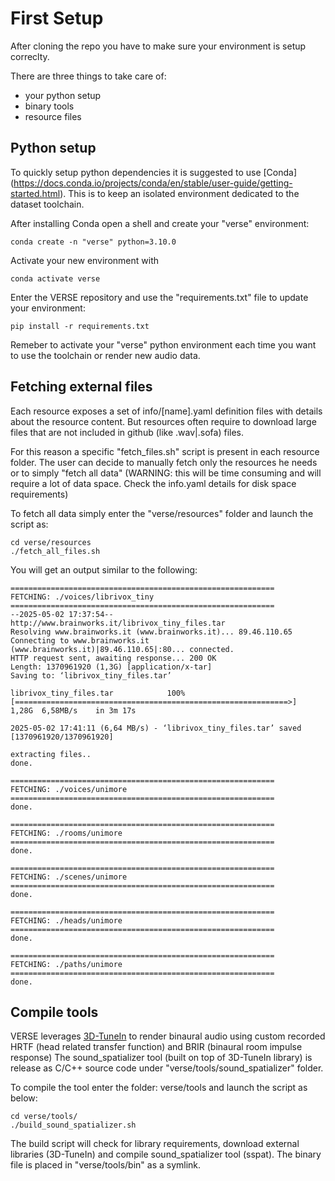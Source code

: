 # First Setup
After cloning the repo you have to make sure your environment is setup correclty.

There are three things to take care of:
- your python setup
- binary tools
- resource files

## Python setup
To quickly setup python dependencies it is suggested to use [Conda] (https://docs.conda.io/projects/conda/en/stable/user-guide/getting-started.html).
This is to keep an isolated environment dedicated to the dataset toolchain.

After installing Conda open a shell and create your "verse" environment:
```
conda create -n "verse" python=3.10.0
```
Activate your new environment with
```
conda activate verse
```
Enter the VERSE repository and use the "requirements.txt" file to update your environment:
```
pip install -r requirements.txt
```

Remeber to activate your "verse" python environment each time you want to use the toolchain or render new audio data.

## Fetching external files
Each resource exposes a set of info/[name].yaml definition files with details about the resource content.
But resources often require to download large files that are not included in github (like .wav|.sofa) files.

For this reason a specific "fetch_files.sh" script is present in each resource folder.
The user can decide to manually fetch only the resources he needs or to simply "fetch all data" (WARNING: this will be time consuming and will require a lot of data space. Check the info.yaml details for disk space requirements)

To fetch all data simply enter the "verse/resources" folder and launch the script as:
```
cd verse/resources
./fetch_all_files.sh
```

You will get an output similar to the following:

```
===========================================================
FETCHING: ./voices/librivox_tiny
===========================================================
--2025-05-02 17:37:54--  http://www.brainworks.it/librivox_tiny_files.tar
Resolving www.brainworks.it (www.brainworks.it)... 89.46.110.65
Connecting to www.brainworks.it (www.brainworks.it)|89.46.110.65|:80... connected.
HTTP request sent, awaiting response... 200 OK
Length: 1370961920 (1,3G) [application/x-tar]
Saving to: ‘librivox_tiny_files.tar’

librivox_tiny_files.tar            100%[=============================================================>]   1,28G  6,58MB/s    in 3m 17s  

2025-05-02 17:41:11 (6,64 MB/s) - ‘librivox_tiny_files.tar’ saved [1370961920/1370961920]

extracting files..
done.

===========================================================
FETCHING: ./voices/unimore
===========================================================
done.

===========================================================
FETCHING: ./rooms/unimore
===========================================================
done.

===========================================================
FETCHING: ./scenes/unimore
===========================================================
done.

===========================================================
FETCHING: ./heads/unimore
===========================================================
done.

===========================================================
FETCHING: ./paths/unimore
===========================================================
done.

```

## Compile tools
VERSE leverages [3D-TuneIn](https://3d-tune-in.eu/) to render binaural audio using custom recorded HRTF (head related transfer function) and BRIR (binaural room impulse response)
The sound_spatializer tool (built on top of 3D-TuneIn library) is release as C/C++ source code under "verse/tools/sound_spatializer" folder.

To compile the tool enter the folder: verse/tools and launch the script as below:

```
cd verse/tools/
./build_sound_spatializer.sh
```

The build script will check for library requirements, download external libraries (3D-TuneIn) and compile sound_spatializer tool (sspat). The binary file is placed in "verse/tools/bin" as a symlink.




